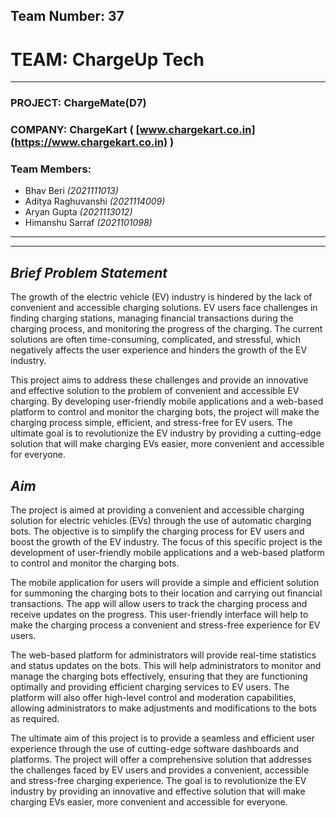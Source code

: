 ## Team Number: 37 

# TEAM: ChargeUp Tech 
---

### PROJECT: **ChargeMate(D7)**

### COMPANY: **ChargeKart** ( [www.chargekart.co.in](https://www.chargekart.co.in) )

### Team Members: 
- Bhav Beri _(2021111013)_
- Aditya Raghuvanshi _(2021114009)_
- Aryan Gupta _(2021113012)_
- Himanshu Sarraf _(2021101098)_

----
---
## _Brief Problem Statement_

The growth of the electric vehicle (EV) industry is hindered by the lack of convenient and accessible charging solutions. EV users face challenges in finding charging stations, managing financial transactions during the charging process, and monitoring the progress of the charging. The current solutions are often time-consuming, complicated, and stressful, which negatively affects the user experience and hinders the growth of the EV industry. 

This project aims to address these challenges and provide an innovative and effective solution to the problem of convenient and accessible EV charging. By developing user-friendly mobile applications and a web-based platform to control and monitor the charging bots, the project will make the charging process simple, efficient, and stress-free for EV users. The ultimate goal is to revolutionize the EV industry by providing a cutting-edge solution that will make charging EVs easier, more convenient and accessible for everyone. 

## _Aim_

The project is aimed at providing a convenient and accessible charging solution for electric vehicles (EVs) through the use of automatic charging bots. The objective is to simplify the charging process for EV users and boost the growth of the EV industry. The focus of this specific project is the development of user-friendly mobile applications and a web-based platform to control and monitor the charging bots. 

The mobile application for users will provide a simple and efficient solution for summoning the charging bots to their location and carrying out financial transactions. The app will allow users to track the charging process and receive updates on the progress. This user-friendly interface will help to make the charging process a convenient and stress-free experience for EV users. 

The web-based platform for administrators will provide real-time statistics and status updates on the bots. This will help administrators to monitor and manage the charging bots effectively, ensuring that they are functioning optimally and providing efficient charging services to EV users. The platform will also offer high-level control and moderation capabilities, allowing administrators to make adjustments and modifications to the bots as required. 

The ultimate aim of this project is to provide a seamless and efficient user experience through the use of cutting-edge software dashboards and platforms. The project will offer a comprehensive solution that addresses the challenges faced by EV users and provides a convenient, accessible and stress-free charging experience. The goal is to revolutionize the EV industry by providing an innovative and effective solution that will make charging EVs easier, more convenient and accessible for everyone. 